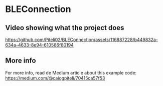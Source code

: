 # BLEConnection
## Video showing what the project does
https://github.com/Piteli02/BLEConnection/assets/116887228/b449832a-634a-4633-8e94-610586f80194

## More info
For more info, read de Medium article about this example code: https://medium.com/@caiogpiteli/70415ca57f53
